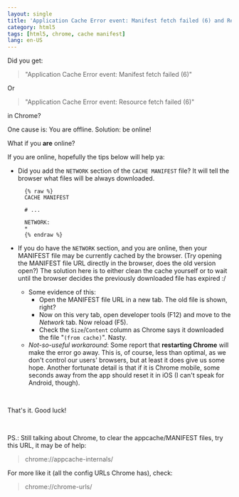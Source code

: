```yaml
---
layout: single
title: 'Application Cache Error event: Manifest fetch failed (6) and Resource fetch failed (6)'
category: html5
tags: [html5, chrome, cache manifest]
lang: en-US
---
```

Did you get:

> "Application Cache Error event: Manifest fetch failed (6)"

Or

> "Application Cache Error event: Resource fetch failed (6)"

in Chrome?
<!--more-->

One cause is: You are offline. Solution: be online!

What if you **are** online?

If you are online, hopefully the tips below will help ya:

- Did you add the `NETWORK` section of the `CACHE MANIFEST` file? It will tell the browser what files will be always downloaded.

        {% raw %}
        CACHE MANIFEST
        
        # ...
        
        NETWORK:
        *
        {% endraw %}
    
- If you do have the `NETWORK` section, and you are online, then your MANIFEST file may be currently cached by the browser. (Try opening the MANIFEST file URL directly in the browser, does the old version open?) The solution here is to either clean the cache yourself or to wait until the browser decides the previously downloaded file has expired :/
  - Some evidence of this:
     - Open the MANIFEST file URL in a new tab. The old file is shown, right?
     - Now on this very tab, open developer tools (F12) and move to the *Network* tab. Now reload (F5).
     - Check the `Size`/`Content` column as Chrome says it downloaded the file "`(from cache)`". Nasty.
  - *Not-so-useful workaround*: Some report that **restarting Chrome** will make the error go away. This is, of course, less than optimal, as we don't control our users' browsers, but at least it does give us some hope. Another fortunate detail is that if it is Chrome mobile, some seconds away from the app should reset it in iOS (I can't speak for Android, though).

<br>

That's it. Good luck!

<br>

PS.: Still talking about Chrome, to clear the appcache/MANIFEST files, try this URL, it may be of help:

> chrome://appcache-internals/

For more like it (all the config URLs Chrome has), check:

> chrome://chrome-urls/
